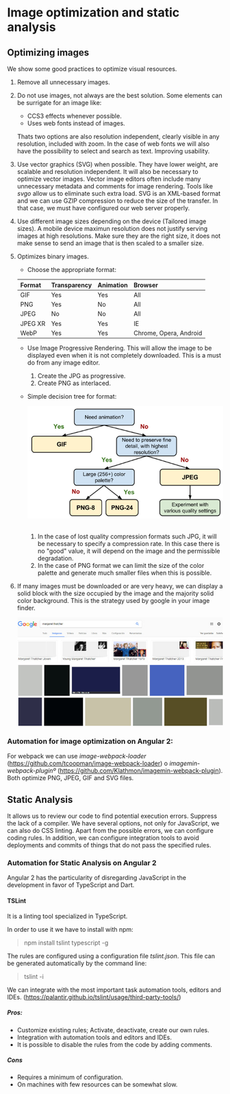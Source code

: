 # Image optimization and static analysis

## Optimizing images

We show some good practices to optimize visual resources.

1. Remove all unnecessary images.
2. Do not use images, not always are the best solution. Some elements can be surrigate for an image like:

    * CCS3 effects whenever possible.
    * Uses web fonts instead of images.

    Thats two options are also resolution independent, clearly visible in any resolution, included with zoom. In the case of web fonts we will also have the possibility to select and search as text. Improving usability.

3. Use vector graphics (SVG) when possible. They have lower weight, are scalable and resolution independent.
It will also be necessary to optimize vector images. Vector image editors often include many unnecessary metadata and comments for image rendering. Tools like *svgo* allow us to eliminate such extra load.
SVG is an XML-based format and we can use GZIP compression to reduce the size of the transfer. In that case, we must have configured our web server properly.

4. Use different image sizes depending on the device (Tailored image sizes). A mobile device maximun resolution does not justify serving images at high resolutions. Make sure they are the right size, it does not make sense to send an image that is then scaled to a smaller size.

5. Optimizes binary images.

    * Choose the appropriate format:


    | Format | Transparency | Animation | Browser
    | --- | --- | --- | ---
    | GIF | Yes | Yes | All
    | PNG | Yes | No | All
    | JPEG | No | No | All
    | JPEG XR | Yes | Yes | IE
    | WebP | Yes | Yes | Chrome, Opera, Android


    * Use Image Progressive Rendering. This will allow the image to be displayed even when it is not completely downloaded. This is a must do from any image editor.
        
        1. Create the JPG as progressive.
        2. Create PNG as interlaced.

    * Simple decision tree for format:

        ![alt text](./resources/format-tree.png "Graphic format decision tree")
    
        1. In the case of lost quality compression formats such JPG, it will be necessary to specify a compression rate. In this case there is no "good" value, it will depend on the image and the permissible degradation.
        2. In the case of PNG format we can limit the size of the color palette and generate much smaller files when this is possible.

6. If many images must be downloaded or are very heavy, we can display a solid block with the size occupied by the image and the majority solid color background. This is the strategy used by google in your image finder.

    ![alt text](./resources/google-search.jpg "Google example")

### Automation for image optimization on Angular 2:

For webpack we can use *image-webpack-loader* (https://github.com/tcoopman/image-webpack-loader) o *imagemin-webpack-pluginº* (https://github.com/Klathmon/imagemin-webpack-plugin). Both optimize PNG, JPEG, GIF and SVG files.

## Static Analysis

It allows us to review our code to find potential execution errors. Suppress the lack of a compiler. We have several options, not only for JavaScript, we can also do CSS linting. Apart from the possible errors, we can configure coding rules. In addition, we can configure integration tools to avoid deployments and commits of things that do not pass the specified rules.

### Automation for Static Analysis on Angular 2

Angular 2 has the particularity of disregarding JavaScript in the development in favor of TypeScript and Dart.

#### TSLint

It is a linting tool specialized in TypeScript.

In order to use it we have to install with npm:

> npm install tslint typescript -g

The rules are configured using a configuration file *tslint.json*. This file can be generated automatically by the command line:

> tslint -i

We can integrate with the most important task automation tools, editors and IDEs. (https://palantir.github.io/tslint/usage/third-party-tools/)

##### Pros:

* Customize existing rules; Activate, deactivate, create our own rules.
* Integration with automation tools and editors and IDEs.
* It is possible to disable the rules from the code by adding comments.

##### Cons

* Requires a minimum of configuration.
* On machines with few resources can be somewhat slow.